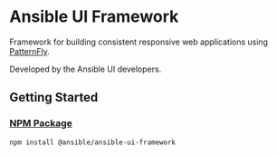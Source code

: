 # Ansible UI Framework

Framework for building consistent responsive web applications using [PatternFly](https://www.patternfly.org).

Developed by the Ansible UI developers.

## Getting Started

### [NPM Package](<https://www.npmjs.com/package/@ansible/ansible-ui-framework>)

```
npm install @ansible/ansible-ui-framework
```
